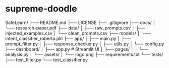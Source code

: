 # supreme-doodle
SafeLearn/
├── README.md
├── LICENSE
├── .gitignore
├── docs/
│   └── research-paper.pdf
├── data/
│   ├── raw_prompts.csv
│   ├── injected_examples.csv
│   └── clean_prompts.csv
├── models/
│   └── intent_classifier_roberta.pkl
├── app/
│   ├── main.py
│   ├── prompt_filter.py
│   ├── response_checker.py
│   ├── utils.py
│   └── config.py
├── dashboard/
│   ├── app.py  # Streamlit UI
│   ├── pages/
│   │   └── analysis.py
│   └── assets/
│       └── logo.png
├── requirements.txt
└── tests/
    ├── test_filter.py
    └── test_classifier.py
